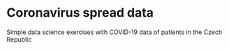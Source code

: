 # Coronavirus spread data
Simple data science exercises with COVID-19 data of patients in the Czech Republic

